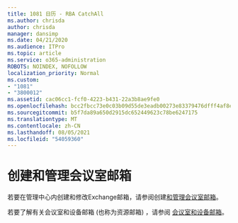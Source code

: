 ```yaml
---
title: 1081 日历 - RBA CatchAll
ms.author: chrisda
author: chrisda
manager: dansimp
ms.date: 04/21/2020
ms.audience: ITPro
ms.topic: article
ms.service: o365-administration
ROBOTS: NOINDEX, NOFOLLOW
localization_priority: Normal
ms.custom:
- "1081"
- "3800012"
ms.assetid: cac06cc1-fcf0-4223-b431-22a3b8ae9fe0
ms.openlocfilehash: bcc2fbcc73e0c03b09d55de3eadb00273e83379476dfff4af8e2c758c91230d5
ms.sourcegitcommit: b5f7da89a650d2915dc652449623c78be6247175
ms.translationtype: MT
ms.contentlocale: zh-CN
ms.lasthandoff: 08/05/2021
ms.locfileid: "54059360"
---
```

# <a name="create-and-manage-room-mailboxes"></a>创建和管理会议室邮箱

若要在管理中心内创建和修改Exchange邮箱，请参阅创建[和管理会议室邮箱](https://docs.microsoft.com/Exchange/recipients/room-mailboxes)。

若要了解有关会议室和设备邮箱 (也称为资源邮箱) ，请参阅 [会议室和设备邮箱](https://docs.microsoft.com/microsoft-365/admin/manage/room-and-equipment-mailboxes)。
